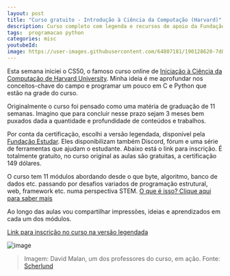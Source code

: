 ```yaml
---
layout: post
title: "Curso gratuito - Introdução à Ciência da Computação (Harvard)"
description: Curso completo com legenda e recursos de apoio da Fundação Estudar
tags:  programacao python
categories: misc
youtubeId:
image: https://user-images.githubusercontent.com/64807181/190128620-7d840fdd-60f8-49e4-aa29-edafb06e5f2e.png 
---
```


Esta semana iniciei o CS50, o famoso curso online de [Iniciação à  Ciência da Computação de Harvard University](https://pll.harvard.edu/course/cs50-introduction-computer-science?delta=0). Minha ideia é me aprofundar nos conceitos-chave do campo e programar um pouco em C e Python que estão na grade do curso.

Originalmente o curso foi pensado como uma matéria de graduação de 11 semanas. Imagino que para concluir nesse prazo sejam 3 meses bem puxados dada a quantidade e profundidade de conteúdos e trabalhos.

Por conta da certificação, escolhi a versão legendada, disponível pela [Fundação Estudar](https://www.estudar.org.br/). Eles disponibilizam também Discord, fórum e uma série de ferramentas que ajudam o estudante. Abaixo está o link para inscrição. É totalmente gratuito, no curso original as aulas são gratuitas, a certificação 149 dólares.

O curso tem 11 módulos abordando desde o que byte, algoritmo,  banco de dados etc. passando por desafios variados de programação estrutural, web, framework etc. numa perspectiva STEM. [O que é isso? Clique aqui para saber mais](https://blog.portabilis.com.br/conheca-a-abordagem-stem-e-saiba-como-potencializar-o-aprendizado-dos-alunos/)

Ao longo das aulas vou compartilhar impressões, ideias e aprendizados em cada um dos módulos.

[Link para inscrição no curso na versão legendada](https://www.estudarfora.org.br/cursos/cc50/)

![image](https://user-images.githubusercontent.com/64807181/190128620-7d840fdd-60f8-49e4-aa29-edafb06e5f2e.png)
>Imagem: David Malan, um dos professores do curso, em ação. Fonte: [Scherlund](https://scherlund.blogspot.com/2020/07/how-harvards-star-computer-science.html)
